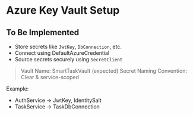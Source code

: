 # Azure Key Vault Setup

## To Be Implemented

- Store secrets like `JwtKey`, `DbConnection`, etc.
- Connect using DefaultAzureCredential
- Source secrets securely using `SecretClient`

> Vault Name: SmartTaskVault (expected)
> Secret Naming Convention: Clear & service-scoped

Example:
- AuthService → JwtKey, IdentitySalt
- TaskService → TaskDbConnection
